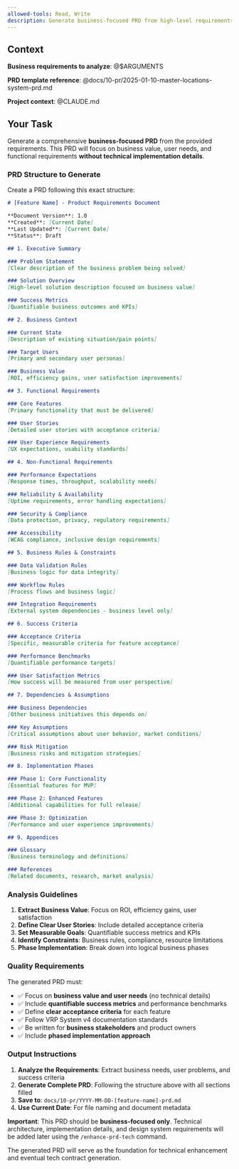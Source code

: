 ```yaml
---
allowed-tools: Read, Write
description: Generate business-focused PRD from high-level requirements
---
```


## Context

**Business requirements to analyze**: @$ARGUMENTS

**PRD template reference**: @docs/10-pr/2025-01-10-master-locations-system-prd.md

**Project context**: @CLAUDE.md

## Your Task

Generate a comprehensive **business-focused PRD** from the provided requirements. This PRD will focus on business value, user needs, and functional requirements **without technical implementation details**.

### PRD Structure to Generate

Create a PRD following this exact structure:

```markdown
# [Feature Name] - Product Requirements Document

**Document Version**: 1.0  
**Created**: [Current Date]  
**Last Updated**: [Current Date]  
**Status**: Draft  

## 1. Executive Summary

### Problem Statement
[Clear description of the business problem being solved]

### Solution Overview
[High-level solution description focused on business value]

### Success Metrics
[Quantifiable business outcomes and KPIs]

## 2. Business Context

### Current State
[Description of existing situation/pain points]

### Target Users
[Primary and secondary user personas]

### Business Value
[ROI, efficiency gains, user satisfaction improvements]

## 3. Functional Requirements

### Core Features
[Primary functionality that must be delivered]

### User Stories
[Detailed user stories with acceptance criteria]

### User Experience Requirements
[UX expectations, usability standards]

## 4. Non-Functional Requirements

### Performance Expectations
[Response times, throughput, scalability needs]

### Reliability & Availability
[Uptime requirements, error handling expectations]

### Security & Compliance
[Data protection, privacy, regulatory requirements]

### Accessibility
[WCAG compliance, inclusive design requirements]

## 5. Business Rules & Constraints

### Data Validation Rules
[Business logic for data integrity]

### Workflow Rules
[Process flows and business logic]

### Integration Requirements
[External system dependencies - business level only]

## 6. Success Criteria

### Acceptance Criteria
[Specific, measurable criteria for feature acceptance]

### Performance Benchmarks
[Quantifiable performance targets]

### User Satisfaction Metrics
[How success will be measured from user perspective]

## 7. Dependencies & Assumptions

### Business Dependencies
[Other business initiatives this depends on]

### Key Assumptions
[Critical assumptions about user behavior, market conditions]

### Risk Mitigation
[Business risks and mitigation strategies]

## 8. Implementation Phases

### Phase 1: Core Functionality
[Essential features for MVP]

### Phase 2: Enhanced Features
[Additional capabilities for full release]

### Phase 3: Optimization
[Performance and user experience improvements]

## 9. Appendices

### Glossary
[Business terminology and definitions]

### References
[Related documents, research, market analysis]
```

### Analysis Guidelines

1. **Extract Business Value**: Focus on ROI, efficiency gains, user satisfaction
2. **Define Clear User Stories**: Include detailed acceptance criteria
3. **Set Measurable Goals**: Quantifiable success metrics and KPIs
4. **Identify Constraints**: Business rules, compliance, resource limitations
5. **Phase Implementation**: Break down into logical business phases

### Quality Requirements

The generated PRD must:
- ✅ Focus on **business value and user needs** (no technical details)
- ✅ Include **quantifiable success metrics** and performance benchmarks
- ✅ Define **clear acceptance criteria** for each feature
- ✅ Follow VRP System v4 documentation standards
- ✅ Be written for **business stakeholders** and product owners
- ✅ Include **phased implementation approach**

### Output Instructions

1. **Analyze the Requirements**: Extract business needs, user problems, and success criteria
2. **Generate Complete PRD**: Following the structure above with all sections filled
3. **Save to**: `docs/10-pr/YYYY-MM-DD-[feature-name]-prd.md`
4. **Use Current Date**: For file naming and document metadata

**Important**: This PRD should be **business-focused only**. Technical architecture, implementation details, and design system requirements will be added later using the `/enhance-prd-tech` command.

The generated PRD will serve as the foundation for technical enhancement and eventual tech contract generation.